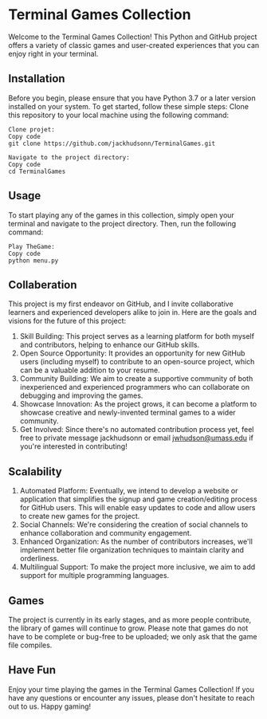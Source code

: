 # Terminal Games Collection
Welcome to the Terminal Games Collection! This Python and GitHub project offers a variety of classic games and user-created experiences that you can enjoy right in your terminal.

## Installation <a name="installation"></a>
Before you begin, please ensure that you have Python 3.7 or a later version installed on your system. To get started, follow these simple steps:
Clone this repository to your local machine using the following command:
```shell
Clone projet:
Copy code
git clone https://github.com/jackhudsonn/TerminalGames.git
```

```shell
Navigate to the project directory:
Copy code
cd TerminalGames
```

## Usage <a name="usage"></a>
To start playing any of the games in this collection, simply open your terminal and navigate to the project directory. Then, run the following command:
```shell
Play TheGame:
Copy code
python menu.py
```

## Collaberation <a name="collab"></a>
This project is my first endeavor on GitHub, and I invite collaborative learners and experienced developers alike to join in. Here are the goals and visions for the future of this project:
1. Skill Building: This project serves as a learning platform for both myself and contributors, helping to enhance our GitHub skills.
2. Open Source Opportunity: It provides an opportunity for new GitHub users (including myself) to contribute to an open-source project, which can be a valuable addition to your resume.
3. Community Building: We aim to create a supportive community of both inexperienced and experienced programmers who can collaborate on debugging and improving the games.
4. Showcase Innovation: As the project grows, it can become a platform to showcase creative and newly-invented terminal games to a wider community.
5. Get Involved: Since there's no automated contribution process yet, feel free to private message jackhudsonn or email jwhudson@umass.edu if you're interested in contributing!

## Scalability <a name="scalability"></a>
1. Automated Platform: Eventually, we intend to develop a website or application that simplifies the signup and game creation/editing process for GitHub users. This will enable easy updates to code and allow users to create new games for the project.
2. Social Channels: We're considering the creation of social channels to enhance collaboration and community engagement.
3. Enhanced Organization: As the number of contributors increases, we'll implement better file organization techniques to maintain clarity and orderliness.
4. Multilingual Support: To make the project more inclusive, we aim to add support for multiple programming languages.

## Games <a name="games"></a>
The project is currently in its early stages, and as more people contribute, the library of games will continue to grow. Please note that games do not have to be complete or bug-free to be uploaded; we only ask that the game file compiles.

## Have Fun
Enjoy your time playing the games in the Terminal Games Collection! If you have any questions or encounter any issues, please don't hesitate to reach out to us. Happy gaming!
